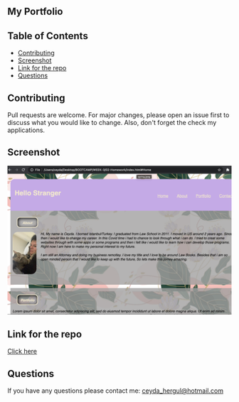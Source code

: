 
## My Portfolio


## Table of Contents 
- [Contributing](#Contributing)
- [Screenshot](#Screenshot)
- [Link for the repo](#Link-for-the-repo)
- [Questions](#Questions)

 
## Contributing
 Pull requests are welcome. For major changes, please open an issue first to discuss what you would like to change. Also, don't forget the check my applications.

## Screenshot
![Screenshot](screen.png)

## Link for the repo
[Click here](https://chergul.github.io/Homework-Portfolio/)

## Questions
If you have any questions please contact me:
ceyda_hergul@hotmail.com 
 